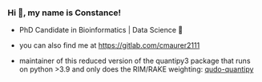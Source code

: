 ### Hi 👋, my name is Constance!

<!--
**constancemaurer/constancemaurer** is a ✨ _special_ ✨ repository because its `README.md` (this file) appears on your GitHub profile.

Here are some ideas to get you started:

- 🔭 I’m currently working on ...
- 🌱 I’m currently learning ...
- 👯 I’m looking to collaborate on ...
- 🤔 I’m looking for help with ...
- 💬 Ask me about ...
- 📫 How to reach me: ...
- 😄 Pronouns: ...
- ⚡ Fun fact: ...
-->

* PhD Candidate in Bioinformatics | Data Science 🌱

* you can also find me at https://gitlab.com/cmaurer2111

* maintainer of this reduced version of the quantipy3 package that runs on python >3.9 and only does the RIM/RAKE weighting: [qudo-quantipy](https://pypi.org/project/qudo-quantipy/0.0.1/)
